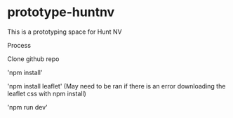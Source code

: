 # prototype-huntnv
This is a prototyping space for Hunt NV

Process

Clone github repo

'npm install'

'npm install leaflet' (May need to be ran if there is an error downloading the leaflet css with npm install)

'npm run dev'
